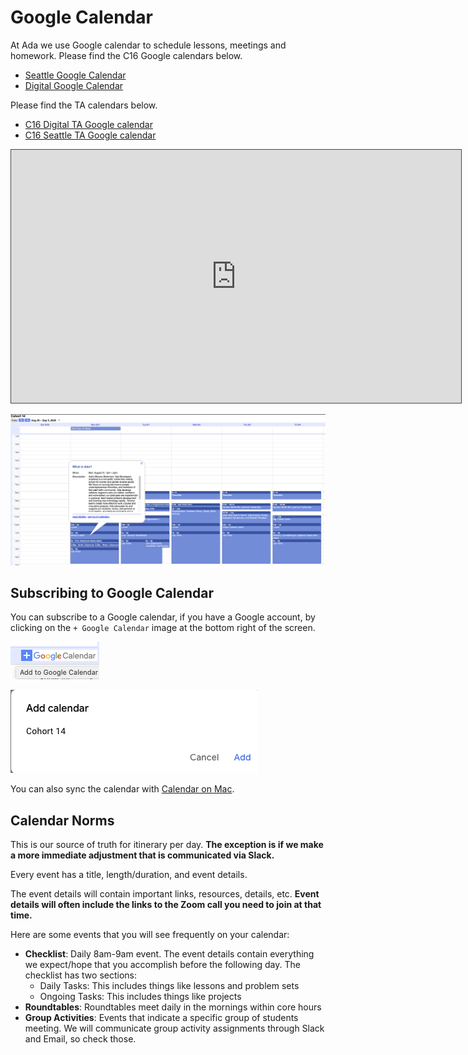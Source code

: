 # Google Calendar

At Ada we use Google calendar to schedule lessons, meetings and homework. Please find the C16 Google calendars below.

* [Seattle Google Calendar](https://calendar.google.com/calendar/u/0?cid=Y19rZ3VxbDZ1MXVqcjB0Z3I4c2Q0b2I1Nmc4c0Bncm91cC5jYWxlbmRhci5nb29nbGUuY29t)
* [Digital Google Calendar](https://calendar.google.com/calendar/embed?src=c_5f463b1m1a0umrfmfvja8dnao8%40group.calendar.google.com&ctz=America%2FLos_Angeles)

Please find the TA calendars below.

* [C16 Digital TA Google calendar](https://calendar.google.com/calendar/u/0?cid=Y19zYnYwbTZqNGZ0Mmt2aTN1dHBlbWpoMGVoZ0Bncm91cC5jYWxlbmRhci5nb29nbGUuY29t)
* [C16 Seattle TA Google calendar](https://calendar.google.com/calendar/u/0?cid=Y18zZmIzdmF2cjhudjNmNDd2cWVyc2psdmwzb0Bncm91cC5jYWxlbmRhci5nb29nbGUuY29t)

<iframe src="https://adaacademy.hosted.panopto.com/Panopto/Pages/Embed.aspx?id=e1469d77-e54e-414b-96a9-ac1800578b41&autoplay=false&offerviewer=true&showtitle=true&showbrand=false&start=0&interactivity=all" height="405" width="720" style="border: 1px solid #464646;" allowfullscreen allow="autoplay"></iframe>

![Calendar Image](../assets/calendar.png)

## Subscribing to Google Calendar

You can subscribe to a Google calendar, if you have a Google account, by clicking on the `+ Google Calendar` image at the bottom right of the screen.

![Subscribe link](../assets/calendar-subscribe.png)

![Add calendar Cohort 15](../assets/add-calendar.png)

You can also sync the calendar with [Calendar on Mac](https://www.howtogeek.com/tips/how-to-add-your-gmail-calendar-to-the-calendar-on-mac-os-x/).

## Calendar Norms

This is our source of truth for itinerary per day. **The exception is if we make a more immediate adjustment that is communicated via Slack.**

Every event has a title, length/duration, and event details.

The event details will contain important links, resources, details, etc. **Event details will often include the links to the Zoom call you need to join at that time.**

Here are some events that you will see frequently on your calendar:

- **Checklist**: Daily 8am-9am event. The event details contain everything we expect/hope that you accomplish before the following day. The checklist has two sections:
    - Daily Tasks: This includes things like lessons and problem sets
    - Ongoing Tasks: This includes things like projects
- **Roundtables**: Roundtables meet daily in the mornings within core hours
- **Group Activities**: Events that indicate a specific group of students meeting. We will communicate group activity assignments through Slack and Email, so check those.
